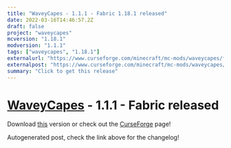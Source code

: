 ```yaml
---
title: "WaveyCapes - 1.1.1 - Fabric 1.18.1 released"
date: 2022-03-16T14:46:57.2Z
draft: false
project: "waveycapes"
mcversion: "1.18.1"
modversion: "1.1.1"
tags: ["waveycapes", "1.18.1"]
externalurl: "https://www.curseforge.com/minecraft/mc-mods/waveycapes/files/3695381"
externalpost: "https://www.curseforge.com/minecraft/mc-mods/waveycapes/files/3695381"
summary: "Click to get this release"
---
```

# [WaveyCapes](/project/waveycapes) - 1.1.1 - Fabric released
Download [this](https://www.curseforge.com/minecraft/mc-mods/waveycapes/files/3695381) version or check out the [CurseForge](https://www.curseforge.com/minecraft/mc-mods/waveycapes) page!

Autogenerated post, check the link above for the changelog!
